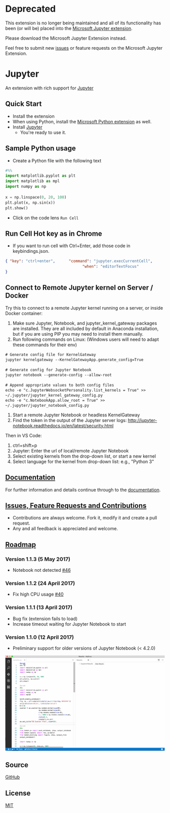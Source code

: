 # Deprecated
This extension is no longer being maintained and all of its functionality has been (or will be) placed into the [Microsoft Jupyter extension](https://marketplace.visualstudio.com/items?itemName=ms-toolsai.jupyter).

Please download the Microsoft Jupyter Extension instead.

Feel free to submit new [issues](https://github.com/Microsoft/vscode-jupyter/issues/new) or feature requests on the Microsoft Jupyter Extension.

# Jupyter

An extension with rich support for [Jupyter](http://jupyter.org/)

## Quick Start
* Install the extension
* When using Python, install the [Microsoft Python extension](https://marketplace.visualstudio.com/items?itemName=ms-python.python) as well.
* Install [Jupyter](http://jupyter.org/install.html)
  + You're ready to use it.

## Sample Python usage
* Create a Python file with the following text

```python
#%%
import matplotlib.pyplot as plt
import matplotlib as mpl
import numpy as np

x = np.linspace(0, 20, 100)
plt.plot(x, np.sin(x))
plt.show()
```

* Click on the code lens ```Run Cell```

## Run Cell Hot key as in Chrome
* If you want to run cell with Ctrl+Enter, add those code in keybindings.json.

```json
{ "key": "ctrl+enter",      "command": "jupyter.execCurrentCell",
                                  "when": "editorTextFocus"
}
```

## Connect to Remote Jupyter kernel on Server / Docker
Try this to connect to a remote Jupyter kernel running on a server, or inside Docker container:

1. Make sure Jupyter, Notebook, and jupyter_kernel_gateway packages are installed.  They are all included by default in Anaconda installation, but if you are using PIP you may need to install them manually.
1. Run following commands on Linux: (Windows users will need to adapt these commands for their env)
```
# Generate config file for KernelGateway
jupyter kernelgateway --KernelGatewayApp.generate_config=True

# Generate config for Jupyter Notebook
jupyter notebook --generate-config --allow-root

# Append appropriate values to both config files
echo -e "c.JupyterWebsocketPersonality.list_kernels = True" >> ~/.jupyter/jupyter_kernel_gateway_config.py
echo -e "c.NotebookApp.allow_root = True" >> ~/.jupyter/jupyter_notebook_config.py
```
1. Start a remote Jupyter Notebook or headless KernelGateway
1. Find the token in the output of the Jupyter server logs: http://jupyter-notebook.readthedocs.io/en/latest/security.html

Then in VS Code:
1. ctrl+shift+p
1. Jupyter: Enter the url of local/remote Jupyter Notebook
1. Select existing kernels from the drop-down list, or start a new kernel
1. Select language for the kernel from drop-down list: e.g., "Python 3"


## [Documentation](https://github.com/DonJayamanne/vscodejupyter/wiki)
For further information and details continue through to the [documentation](https://github.com/DonJayamanne/vscodejupyter/wiki).

## [Issues, Feature Requests and Contributions](https://github.com/DonJayamanne/vscodejupyter/issues)
* Contributions are always welcome. Fork it, modify it and create a pull request.
* Any and all feedback is appreciated and welcome.

## [Roadmap](https://github.com/DonJayamanne/vscodeJupyter/wiki/Roadmap)

### Version 1.1.3 (5 May 2017)
* Notebook not detected [#46](https://github.com/DonJayamanne/vscodeJupyter/issues/46)

### Version 1.1.2 (24 April 2017)
* Fix high CPU usage [#40](https://github.com/DonJayamanne/vscodeJupyter/issues/40)

### Version 1.1.1 (13 April 2017)
* Bug fix (extension fails to load)
* Increase timeout waiting for Jupyter Notebook to start

### Version 1.1.0 (12 April 2017)
* Preliminary support for older versions of Jupyter Notebook (< 4.2.0)

![Scientific Tools](https://raw.githubusercontent.com/DonJayamanne/pythonVSCodeDocs/master/images/jupyter/examples.gif)


## Source
[GitHub](https://github.com/DonJayamanne/vscodejupyter)


## License
[MIT](https://raw.githubusercontent.com/DonJayamanne/vscodejupyter/master/LICENSE)
